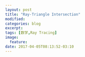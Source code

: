 ```yaml
---
layout: post
title: "Ray-Triangle Intersection"
modified:
categories: blog
excerpt:
tags: [数学,Ray Tracing]
image:
  feature:
date: 2017-04-05T08:13:52-03:10
---
```



